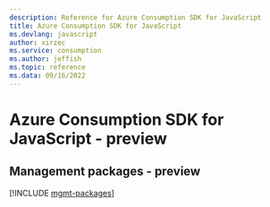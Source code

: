 ```yaml
---
description: Reference for Azure Consumption SDK for JavaScript
title: Azure Consumption SDK for JavaScript
ms.devlang: javascript
author: xirzec
ms.service: consumption
ms.author: jeffish
ms.topic: reference
ms.data: 09/16/2022
---
```

# Azure Consumption SDK for JavaScript - preview

## Management packages - preview
[!INCLUDE [mgmt-packages](consumption-mgmt-index.md)]